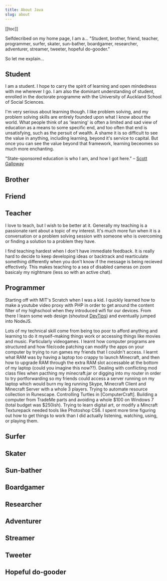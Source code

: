 ```yaml
---
title: About Java
slug: about
---
```


[[toc]]

Selfdecribed on my home page, I am a...
"Student, brother, friend, teacher, programmer, surfer, skater, sun-bather, boardgamer, researcher, adventurer, streamer, tweeter, hopeful do-gooder."

So let me explain...

## Student
I am a student. I hope to carry the spirit of learning and open mindedness with me wherever I go. I am also the dominant understanding of student, enrolled in the doctorate programme with the University of Auckland School of Social Sciences.

I'm very serious about learning though. I like problem solving, and my problem solving skills are entirely founded upon what I know about the world. What people think of as 'learning' is often a limited and sad view of education as a means to some specific end, and too often that end is unsatisfying, such as the persuit of wealth. A shame it is so difficult to see the value in anything, including learning, beyond it's service to capital. But once you can see the value beyond that framework, learning beceomes so much more enchanting.

"State-sponsored education is who I am, and how I got here." – [Scott Galloway](https://www.profgalloway.com/how-i-got-here/)

## Brother
## Friend
## Teacher
I love to teach, but I wish to be better at it. Generally my teaching is a passionate rant about a topic of my interest. It's much more fun when it is a conversation or a problem solving session with someone who is overcoming or finding a solution to a problem they have.

I find teaching hardest when I don't have immediate feedback. It is really hard to decide to keep developing ideas or backtrack and rearticulate something differently when you don't know if the message is being recieved effectively. This makes teaching to a sea of disabled cameras on zoom basicaly my nightmare (less so with an active chat).

## Programmer
Starting off with MIT's Scratch when I was a kid. I quickly learned how to make a youtube video proxy with PHP in order to get around the content filter of my highschool when they introduced wifi for our devices. From there I learn some web design (shoutout [DevTips](https://www.youtube.com/watch?v=sJhhLvW-Xvg&list=PLqGj3iMvMa4KeBN2krBtcO3U90_7SOl-A)) and eventually jumped into NodeJS.

Lots of my technical skill come from being too poor to afford anything and learning to do it myself–making things work or accessing things like movies and music. Particularly videogames. I learnt how computer programs are structured and how file/code patching can modify the apps on your computer by trying to run games my friends that I couldn't access. I learnt what RAM was by having a laptop too crappy to launch Minecraft, and then how to upgrade RAM through the extra RAM slot accessable at the bottom of my laptop (could you imagine this now??). Dealing with conflicting mod class files when pacthing my minecraft.jar or digging into my router in order to try portforwarding so my friends could access a server running on my laptop which would burn my leg running Skype, Minecraft Client and Minecraft Server with a whole 3 players. Trying to automate resource collection in Runescape. Controlling Turtles in [ComputerCraft]. Building a computer from TradeMe parts and avoiding a whole $100 on Windows 7 (total budget was $250ish). Trying to learn digital art, or modify a Mincraft Texturepack needed tools like Photoshop CS6. I spent more time figuring out how to get things to work than I did actually listening, watching, using, or playing them.

## Surfer
## Skater
## Sun-bather
## Boardgamer
## Researcher
## Adventurer
## Streamer
## Tweeter
## Hopeful do-gooder